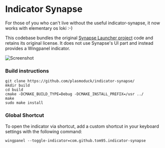 # Indicator Synapse

For those of you who can't live without the useful indicator-synapse, it now works with elementary os loki :-)

This codebase bundles the original [Synapse Launcher project](https://launchpad.net/synapse-project) code and retains its original license. It does not use Synapse's UI part and instead provides a Wingpanel indicator.

![Screenshot](https://raw.githubusercontent.com/tom95/indicator-synapse/master/screenshots/Screenshot.png)

### Build instructions
```
git clone https://github.com/plasmoduck/indicator-synapse/
mkdir build
cd build
cmake -DCMAKE_BUILD_TYPE=Debug -DCMAKE_INSTALL_PREFIX=/usr ../
make   
sudo make install
```
### Global Shortcut
To open the indicator via shortcut, add a custom shortcut in your keyboard settings with the following command:
```
wingpanel --toggle-indicator=com.github.tom95.indicator-synapse
```
